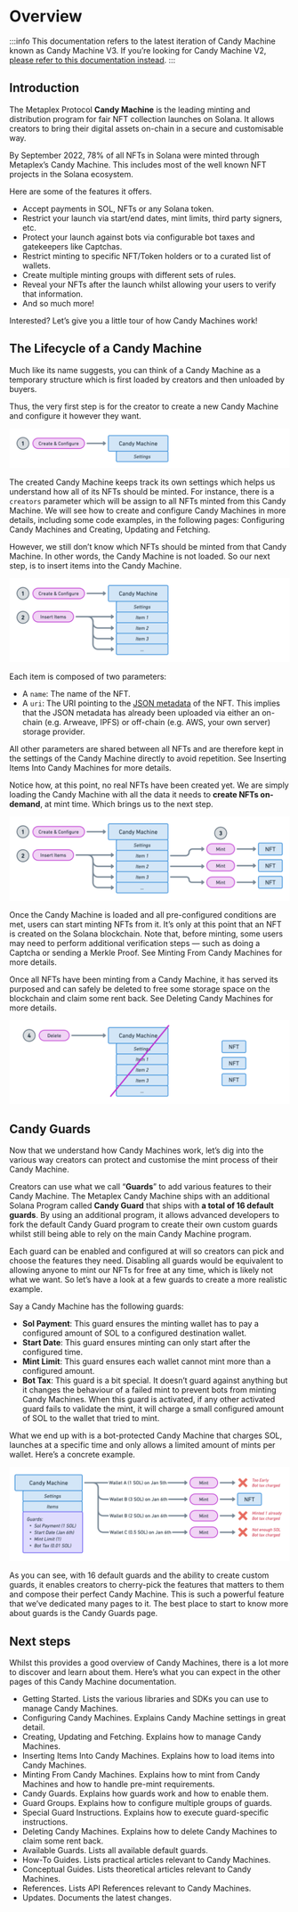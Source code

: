 # Overview

:::info
This documentation refers to the latest iteration of Candy Machine known as Candy Machine V3. If you’re looking for Candy Machine V2, [please refer to this documentation instead](/deprecated/candy-machine-v2/).
:::

## Introduction

The Metaplex Protocol **Candy Machine** is the leading minting and distribution program for fair NFT collection launches on Solana. It allows creators to bring their digital assets on-chain in a secure and customisable way.

By September 2022, 78% of all NFTs in Solana were minted through Metaplex’s Candy Machine. This includes most of the well known NFT projects in the Solana ecosystem.

Here are some of the features it offers.

- Accept payments in SOL, NFTs or any Solana token.
- Restrict your launch via start/end dates, mint limits, third party signers, etc.
- Protect your launch against bots via configurable bot taxes and gatekeepers like Captchas.
- Restrict minting to specific NFT/Token holders or to a curated list of wallets.
- Create multiple minting groups with different sets of rules.
- Reveal your NFTs after the launch whilst allowing your users to verify that information.
- And so much more!

Interested? Let’s give you a little tour of how Candy Machines work!

## The Lifecycle of a Candy Machine

Much like its name suggests, you can think of a Candy Machine as a temporary structure which is first loaded by creators and then unloaded by buyers.

Thus, the very first step is for the creator to create a new Candy Machine and configure it however they want.

![Candy Machines V3 - Overview 1@2x.png](/assets/candy-machine-v3/CandyMachinesV3-Overview1.png#radius)

The created Candy Machine keeps track its own settings which helps us understand how all of its NFTs should be minted. For instance, there is a `creators` parameter which will be assign to all NFTs minted from this Candy Machine. We will see how to create and configure Candy Machines in more details, including some code examples, in the following pages: Configuring Candy Machines and Creating, Updating and Fetching.

However, we still don’t know which NFTs should be minted from that Candy Machine. In other words, the Candy Machine is not loaded. So our next step, is to insert items into the Candy Machine.

![Candy Machines V3 - Overview 2@2x.png](/assets/candy-machine-v3/CandyMachinesV3-Overview2.png#radius)

Each item is composed of two parameters:

- A `name`: The name of the NFT.
- A `uri`: The URI pointing to the [JSON metadata](https://docs.metaplex.com/programs/token-metadata/overview#a-json-standard) of the NFT. This implies that the JSON metadata has already been uploaded via either an on-chain (e.g. Arweave, IPFS) or off-chain (e.g. AWS, your own server) storage provider.

All other parameters are shared between all NFTs and are therefore kept in the settings of the Candy Machine directly to avoid repetition. See Inserting Items Into Candy Machines for more details.

Notice how, at this point, no real NFTs have been created yet. We are simply loading the Candy Machine with all the data it needs to **create NFTs on-demand**, at mint time. Which brings us to the next step.

![Candy Machines V3 - Overview 3@2x.png](/assets/candy-machine-v3/CandyMachinesV3-Overview3.png#radius)

Once the Candy Machine is loaded and all pre-configured conditions are met, users can start minting NFTs from it. It’s only at this point that an NFT is created on the Solana blockchain. Note that, before minting, some users may need to perform additional verification steps — such as doing a Captcha or sending a Merkle Proof. See Minting From Candy Machines for more details.

Once all NFTs have been minting from a Candy Machine, it has served its purposed and can safely be deleted to free some storage space on the blockchain and claim some rent back. See Deleting Candy Machines for more details.

![Candy Machines V3 - Overview 4@2x.png](/assets/candy-machine-v3/CandyMachinesV3-Overview4.png#radius)

## Candy Guards

Now that we understand how Candy Machines work, let’s dig into the various way creators can protect and customise the mint process of their Candy Machine.

Creators can use what we call “**Guards**” to add various features to their Candy Machine. The Metaplex Candy Machine ships with an additional Solana Program called **Candy Guard** that ships with **a total of 16 default guards**. By using an additional program, it allows advanced developers to fork the default Candy Guard program to create their own custom guards whilst still being able to rely on the main Candy Machine program.

Each guard can be enabled and configured at will so creators can pick and choose the features they need. Disabling all guards would be equivalent to allowing anyone to mint our NFTs for free at any time, which is likely not what we want. So let’s have a look at a few guards to create a more realistic example.

Say a Candy Machine has the following guards:

- **Sol Payment**: This guard ensures the minting wallet has to pay a configured amount of SOL to a configured destination wallet.
- **Start Date**: This guard ensures minting can only start after the configured time.
- **Mint Limit**: This guard ensures each wallet cannot mint more than a configured amount.
- **Bot Tax**: This guard is a bit special. It doesn’t guard against anything but it changes the behaviour of a failed mint to prevent bots from minting Candy Machines. When this guard is activated, if any other activated guard fails to validate the mint, it will charge a small configured amount of SOL to the wallet that tried to mint.

What we end up with is a bot-protected Candy Machine that charges SOL, launches at a specific time and only allows a limited amount of mints per wallet. Here’s a concrete example.

![Candy Machines V3 - Overview 5@2x.png](/assets/candy-machine-v3/CandyMachinesV3-Overview5.png#radius)

As you can see, with 16 default guards and the ability to create custom guards, it enables creators to cherry-pick the features that matters to them and compose their perfect Candy Machine. This is such a powerful feature that we’ve dedicated many pages to it. The best place to start to know more about guards is the Candy Guards page.

## Next steps

Whilst this provides a good overview of Candy Machines, there is a lot more to discover and learn about them. Here’s what you can expect in the other pages of this Candy Machine documentation.

- Getting Started. Lists the various libraries and SDKs you can use to manage Candy Machines.
- Configuring Candy Machines. Explains Candy Machine settings in great detail.
- Creating, Updating and Fetching. Explains how to manage Candy Machines.
- Inserting Items Into Candy Machines. Explains how to load items into Candy Machines.
- Minting From Candy Machines. Explains how to mint from Candy Machines and how to handle pre-mint requirements.
- Candy Guards. Explains how guards work and how to enable them.
- Guard Groups. Explains how to configure multiple groups of guards.
- Special Guard Instructions. Explains how to execute guard-specific instructions.
- Deleting Candy Machines. Explains how to delete Candy Machines to claim some rent back.
- Available Guards. Lists all available default guards.
- How-To Guides. Lists practical articles relevant to Candy Machines.
- Conceptual Guides. Lists theoretical articles relevant to Candy Machines.
- References. Lists API References relevant to Candy Machines.
- Updates. Documents the latest changes.

